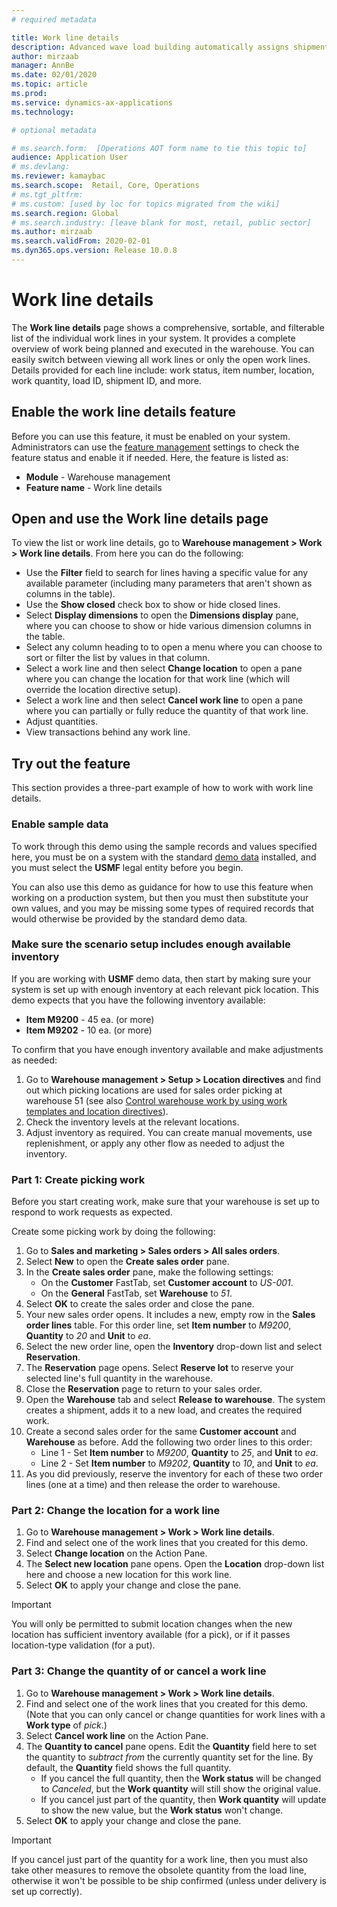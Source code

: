 ```yaml
---
# required metadata

title: Work line details
description: Advanced wave load building automatically assigns shipments to existing waves during wave execution, which can help you create meaningful loads that represent trucks without requiring you to use the load-planning workbench.
author: mirzaab
manager: AnnBe
ms.date: 02/01/2020
ms.topic: article
ms.prod: 
ms.service: dynamics-ax-applications
ms.technology: 

# optional metadata

# ms.search.form:  [Operations AOT form name to tie this topic to]
audience: Application User
# ms.devlang: 
ms.reviewer: kamaybac
ms.search.scope:  Retail, Core, Operations
# ms.tgt_pltfrm: 
# ms.custom: [used by loc for topics migrated from the wiki]
ms.search.region: Global
# ms.search.industry: [leave blank for most, retail, public sector]
ms.author: mirzaab
ms.search.validFrom: 2020-02-01
ms.dyn365.ops.version: Release 10.0.8
---
```


# Work line details

The **Work line details** page shows a comprehensive, sortable, and filterable list of the individual work lines in your system. It provides a complete overview of work being planned and executed in the warehouse. You can easily switch between viewing all work lines or only the open work lines. Details provided for each line include: work status, item number, location, work quantity, load ID, shipment ID, and more.

## Enable the work line details feature

Before you can use this feature, it must be enabled on your system. Administrators can use the [feature management](../../fin-ops-core/fin-ops/get-started/feature-management/feature-management-overview.md) settings to check the feature status and enable it if needed. Here, the feature is listed as:

- **Module** - Warehouse management
- **Feature name** - Work line details

## Open and use the Work line details page

To view the list or work line details, go to **Warehouse management > Work > Work line details**. From here you can do the following:

- Use the **Filter** field to search for lines having a specific value for any available parameter (including many parameters that aren't shown as columns in the table).
- Use the **Show closed** check box to show or hide closed lines.
- Select **Display dimensions** to open the **Dimensions display** pane, where you can choose to show or hide various dimension columns in the table.
- Select any column heading to to open a menu where you can choose to sort or filter the list by values in that column.
- Select a work line and then select **Change location** to open a pane where you can change the location for that work line (which will override the location directive setup).
- Select a work line and then select **Cancel work line** to open a pane where you can partially or fully reduce the quantity of that work line.
- Adjust quantities.
- View transactions behind any work line.

## Try out the feature

This section provides a three-part example of how to work with work line details.

### Enable sample data

To work through this demo using the sample records and values specified here, you must be on a system with the standard [demo data](../../fin-ops-core/dev-itpro/deployment/deploy-demo-environment.md) installed, and you must select the **USMF** legal entity before you begin.

You can also use this demo as guidance for how to use this feature when working on a production system, but then you must then substitute your own values, and you may be missing some types of required records that would otherwise be provided by the standard demo data.

### Make sure the scenario setup includes enough available inventory

If you are working with **USMF** demo data, then start by making sure your system is set up with enough inventory at each relevant pick location. This demo expects that you have the following inventory available:

- **Item M9200** - 45 ea. (or more)
- **Item M9202** - 10 ea. (or more)

To confirm that you have enough inventory available and make adjustments as needed:

1. Go to **Warehouse management > Setup > Location directives** and find out which picking locations are used for sales order picking at warehouse 51 (see also [Control warehouse work by using work templates and location directives](control-warehouse-location-directives.md)).
1. Check the inventory levels at the relevant locations.
1. Adjust inventory as required. You can create manual movements, use replenishment, or apply any other flow as needed to adjust the inventory.

### Part 1: Create picking work

Before you start creating work, make sure that your warehouse is set up to respond to work requests as expected.

Create some picking work by doing the following:

1. Go to **Sales and marketing > Sales orders > All sales orders**.
1. Select **New** to open the **Create sales order** pane.
1. In the **Create sales order** pane, make the following settings:
    - On the **Customer** FastTab, set **Customer account** to _US-001_.
    - On the **General** FastTab, set **Warehouse** to _51_.
1. Select **OK** to create the sales order and close the pane.
1. Your new sales order opens. It includes a new, empty row in the **Sales order lines** table. For this order line, set **Item number** to _M9200_, **Quantity** to _20_ and **Unit** to _ea_.
1. Select the new order line, open the **Inventory** drop-down list and select **Reservation**.
1. The **Reservation** page opens. Select **Reserve lot** to reserve your selected line's full quantity in the warehouse.
1. Close the **Reservation** page to return to your sales order.
1. Open the **Warehouse** tab and select **Release to warehouse**. The system creates a shipment, adds it to a new load, and creates the required work.
1. Create a second sales order for the same **Customer account** and **Warehouse** as before. Add the following two order lines to this order:
    - Line 1 - Set **Item number** to _M9200_, **Quantity** to _25_, and **Unit** to _ea_.
    - Line 2 - Set **Item number** to _M9202_, **Quantity** to _10_, and **Unit** to _ea_.
1. As you did previously, reserve the inventory for each of these two order lines (one at a time) and then release the order to warehouse.

### Part 2: Change the location for a work line

1. Go to **Warehouse management > Work > Work line details**.
1. Find and select one of the work lines that you created for this demo.
1. Select **Change location** on the Action Pane.
1. The **Select new location** pane opens. Open the **Location** drop-down list here and choose a new location for this work line.
1. Select **OK** to apply your change and close the pane.

> [!IMPORTANT]
> You will only be permitted to submit location changes when the new location has sufficient inventory available (for a pick), or if it passes location-type validation (for a put).

### Part 3: Change the quantity of or cancel a work line

1. Go to **Warehouse management > Work > Work line details**.
1. Find and select one of the work lines that you created for this demo. (Note that you can only cancel or change quantities for work lines with a **Work type** of _pick_.)
1. Select **Cancel work line** on the Action Pane.
1. The **Quantity to cancel** pane opens. Edit the **Quantity** field here to set the quantity to *subtract from* the currently quantity set for the line. By default, the **Quantity** field shows the full quantity.
    - If you cancel the full quantity, then the **Work status** will be changed to _Canceled_, but the **Work quantity** will still show the original value.
    - If you cancel just part of the quantity, then **Work quantity** will update to show the new value, but the **Work status** won't change.
1. Select **OK** to apply your change and close the pane.

> [!IMPORTANT]
> If you cancel just part of the quantity for a work line, then you must also take other measures to remove the obsolete quantity from the load line, otherwise it won't be possible to be ship confirmed (unless under delivery is set up correctly).
